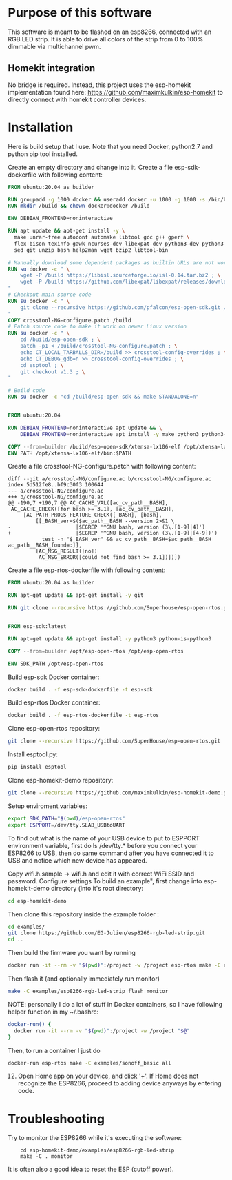 # Purpose of this software
This software is meant to be flashed on an esp8266, connected with an RGB LED strip.
It is able to drive all colors of the strip from 0 to 100% dimmable via multichannel
pwm. 
## Homekit integration
No bridge is required. Instead, this project uses the esp-homekit implementation found
here: https://github.com/maximkulkin/esp-homekit to directly connect with homekit
controller devices.

# Installation
Here is build setup that I use. Note that you need Docker, python2.7 and python pip tool installed.

Create an empty directory and change into it.
Create a file esp-sdk-dockerfile with following content:
```dockerfile
FROM ubuntu:20.04 as builder

RUN groupadd -g 1000 docker && useradd docker -u 1000 -g 1000 -s /bin/bash -d /build
RUN mkdir /build && chown docker:docker /build

ENV DEBIAN_FRONTEND=noninteractive

RUN apt update && apt-get install -y \
  make unrar-free autoconf automake libtool gcc g++ gperf \
  flex bison texinfo gawk ncurses-dev libexpat-dev python3-dev python3 python3-serial \
  sed git unzip bash help2man wget bzip2 libtool-bin

# Manually download some dependent packages as builtin URLs are not working
RUN su docker -c " \
    wget -P /build https://libisl.sourceforge.io/isl-0.14.tar.bz2 ; \
    wget -P /build https://github.com/libexpat/libexpat/releases/download/R_2_1_0/expat-2.1.0.tar.gz ; \
"
# Checkout main source code
RUN su docker -c " \
    git clone --recursive https://github.com/pfalcon/esp-open-sdk.git /build/esp-open-sdk ; \
"
COPY crosstool-NG-configure.patch /build
# Patch source code to make it work on newer Linux version
RUN su docker -c " \
    cd /build/esp-open-sdk ; \
    patch -p1 < /build/crosstool-NG-configure.patch ; \
    echo CT_LOCAL_TARBALLS_DIR=/build >> crosstool-config-overrides ; \
    echo CT_DEBUG_gdb=n >> crosstool-config-overrides ; \
    cd esptool ; \
    git checkout v1.3 ; \
"

# Build code
RUN su docker -c "cd /build/esp-open-sdk && make STANDALONE=n"


FROM ubuntu:20.04

RUN DEBIAN_FRONTEND=noninteractive apt update && \
    DEBIAN_FRONTEND=noninteractive apt install -y make python3 python3-serial

COPY --from=builder /build/esp-open-sdk/xtensa-lx106-elf /opt/xtensa-lx106-elf
ENV PATH /opt/xtensa-lx106-elf/bin:$PATH
````

Create a file crosstool-NG-configure.patch with following content:

```git
diff --git a/crosstool-NG/configure.ac b/crosstool-NG/configure.ac
index 5d512fe8..bf9c30f3 100644
--- a/crosstool-NG/configure.ac
+++ b/crosstool-NG/configure.ac
@@ -190,7 +190,7 @@ AC_CACHE_VAL([ac_cv_path__BASH],
 AC_CACHE_CHECK([for bash >= 3.1], [ac_cv_path__BASH],
     [AC_PATH_PROGS_FEATURE_CHECK([_BASH], [bash],
         [[_BASH_ver=$($ac_path__BASH --version 2>&1 \
-                     |$EGREP '^GNU bash, version (3\.[1-9]|4)')
+                     |$EGREP '^GNU bash, version (3\.[1-9]|[4-9])')
           test -n "$_BASH_ver" && ac_cv_path__BASH=$ac_path__BASH ac_path__BASH_found=:]],
         [AC_MSG_RESULT([no])
          AC_MSG_ERROR([could not find bash >= 3.1])])])
````

Create a file esp-rtos-dockerfile with following content:

```dockerfile
FROM ubuntu:20.04 as builder

RUN apt-get update && apt-get install -y git

RUN git clone --recursive https://github.com/Superhouse/esp-open-rtos.git /opt/esp-open-rtos


FROM esp-sdk:latest

RUN apt-get update && apt-get install -y python3 python-is-python3

COPY --from=builder /opt/esp-open-rtos /opt/esp-open-rtos

ENV SDK_PATH /opt/esp-open-rtos
````

Build esp-sdk Docker container:
```bash
docker build . -f esp-sdk-dockerfile -t esp-sdk
```
Build esp-rtos Docker container:
```bash
docker build . -f esp-rtos-dockerfile -t esp-rtos
```
Clone esp-open-rtos repository:
```bash
git clone --recursive https://github.com/SuperHouse/esp-open-rtos.git
```
Install esptool.py:
```bash
pip install esptool
```
Clone esp-homekit-demo repository:
```bash
git clone --recursive https://github.com/maximkulkin/esp-homekit-demo.git
```
Setup enviroment variables:
```bash
export SDK_PATH="$(pwd)/esp-open-rtos"
export ESPPORT=/dev/tty.SLAB_USBtoUART
```
To find out what is the name of your USB device to put to ESPPORT environment variable, first do ls /dev/tty.* before you connect your ESP8266 to USB, then do same command after you have connected it to USB and notice which new device has appeared.

Copy wifi.h.sample -> wifi.h and edit it with correct WiFi SSID and password.
Configure settings
To build an example", first change into esp-homekit-demo directory (into it's root directory:
```bash
cd esp-homekit-demo
```
Then clone this repository inside the example folder :
```bash
cd examples/
git clone https://github.com/EG-Julien/esp8266-rgb-led-strip.git
cd ..
```
Then build the firmware you want by running
```bash
docker run -it --rm -v "$(pwd)":/project -w /project esp-rtos make -C examples/esp8266-rgb-led-strip all
```
Then flash it (and optionally immediately run monitor)
```bash
make -C examples/esp8266-rgb-led-strip flash monitor
```

NOTE: personally I do a lot of stuff in Docker containers, so I have following helper function in my ~/.bashrc:

```bash
docker-run() {
  docker run -it --rm -v "$(pwd)":/project -w /project "$@"
}
```
Then, to run a container I just do
```bash
docker-run esp-rtos make -C examples/sonoff_basic all
```

12. Open Home app on your device, and click '+'. If Home does not recognize the ESP8266,
proceed to adding device anyways by entering code.

# Troubleshooting
Try to monitor the ESP8266 while it's executing the software:
```shell
    cd esp-homekit-demo/examples/esp8266-rgb-led-strip
    make -C . monitor
```
It is often also a good idea to reset the ESP (cutoff power).
